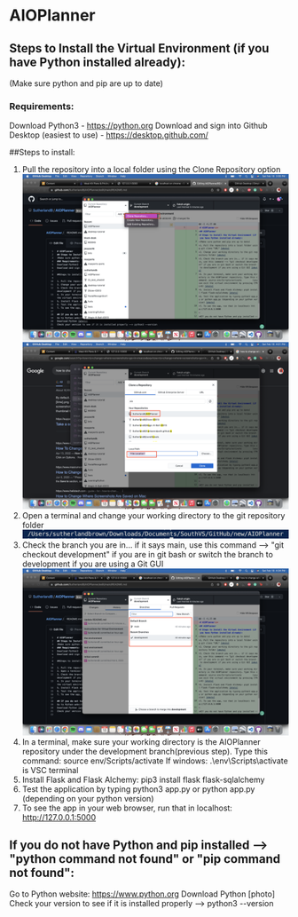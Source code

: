 # AIOPlanner
## Steps to Install the Virtual Environment (if you have Python installed already):
(Make sure python and pip are up to date)
### Requirements:
Download Python3 - https://python.org
Download and sign into Github Desktop (easiest to use) - https://desktop.github.com/

##Steps to install:

1. Pull the repository into a local folder using the Clone Repository option ![photo1](githubTutorial/cloneRepoOption.png) ![photo4](githubTutorial/localPath.png)
2. Open a terminal and change your working directory to the git repository folder ![photo2](githubTutorial/workingDirectory.png)
3. Check the branch you are in... if it says main, use this command --> "git checkout development" if you are in git bash or switch the branch to development if you are using a Git GUI ![photo3](githubTutorial/changeBranch.png)
4. In a terminal, make sure your working directory is the AIOPlanner repository under the development branch(previous step). Type this command: source env/Scripts/activate
If windows: .\env\Scripts\activate is VSC terminal
5. Install Flask and Flask Alchemy: pip3 install flask flask-sqlalchemy 
6. Test the application by typing python3 app.py or python app.py (depending on your python version) 
7. To see the app in your web browser, run that in localhost: http://127.0.0.1:5000

## If you do not have Python and pip installed --> "python command not found" or "pip command not found":
Go to Python website: https://www.python.org
Download Python [photo]
Check your version to see if it is installed properly --> python3 --version
